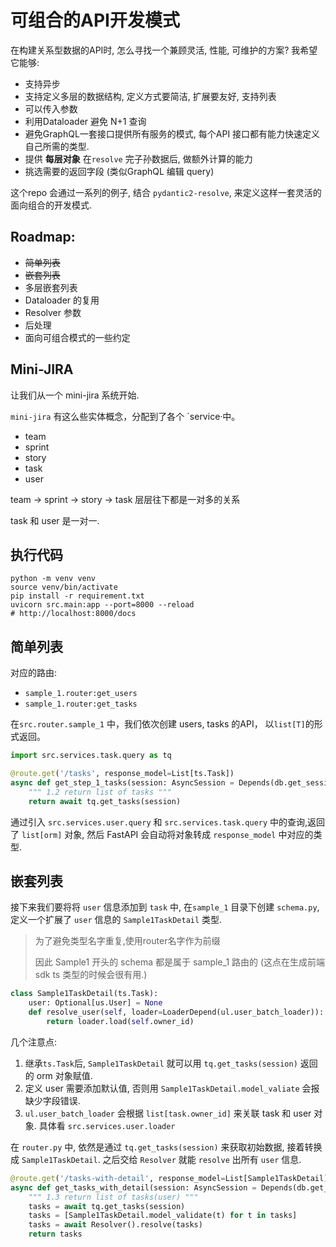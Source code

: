 # 可组合的API开发模式

在构建关系型数据的API时, 怎么寻找一个兼顾灵活, 性能, 可维护的方案?  我希望它能够:
- 支持异步
- 支持定义多层的数据结构, 定义方式要简洁, 扩展要友好, 支持列表
- 可以传入参数
- 利用Dataloader 避免 N+1 查询
- 避免GraphQL一套接口提供所有服务的模式, 每个API 接口都有能力快速定义自己所需的类型.
- 提供 **每层对象** 在`resolve` 完子孙数据后, 做额外计算的能力
- 挑选需要的返回字段 (类似GraphQL 编辑 query)

这个repo 会通过一系列的例子, 结合 `pydantic2-resolve`, 来定义这样一套灵活的面向组合的开发模式.

## Roadmap:
- ~~简单列表~~
- ~~嵌套列表~~
- 多层嵌套列表
- Dataloader 的复用
- Resolver 参数
- 后处理
- 面向可组合模式的一些约定

## Mini-JIRA
让我们从一个 mini-jira 系统开始.

`mini-jira` 有这么些实体概念，分配到了各个 `service·中。
- team
- sprint
- story
- task
- user

team -> sprint -> story -> task 层层往下都是一对多的关系

task 和 user 是一对一.

## 执行代码

```shell
python -m venv venv
source venv/bin/activate
pip install -r requirement.txt
uvicorn src.main:app --port=8000 --reload
# http://localhost:8000/docs
```

## 简单列表

对应的路由:

- `sample_1.router:get_users`
- `sample_1.router:get_tasks`

在`src.router.sample_1` 中，我们依次创建 users, tasks 的API， 以`list[T]`的形式返回。

```python
import src.services.task.query as tq

@route.get('/tasks', response_model=List[ts.Task])
async def get_step_1_tasks(session: AsyncSession = Depends(db.get_session)):
    """ 1.2 return list of tasks """
    return await tq.get_tasks(session)
```

通过引入 `src.services.user.query` 和 `src.services.task.query` 中的查询,返回了 `list[orm]` 对象, 然后 FastAPI 会自动将对象转成 `response_model` 中对应的类型.


## 嵌套列表

接下来我们要将将 `user` 信息添加到 `task` 中, 在`sample_1` 目录下创建 `schema.py`, 定义一个扩展了 `user` 信息的 `Sample1TaskDetail` 类型.

> 为了避免类型名字重复,使用router名字作为前缀
>
> 因此 Sample1 开头的 schema 都是属于 sample_1 路由的 (这点在生成前端sdk ts 类型的时候会很有用.)

```python
class Sample1TaskDetail(ts.Task):
    user: Optional[us.User] = None
    def resolve_user(self, loader=LoaderDepend(ul.user_batch_loader)):
        return loader.load(self.owner_id)
```

几个注意点:

1. 继承`ts.Task`后, `Sample1TaskDetail` 就可以用 `tq.get_tasks(session)` 返回的 orm 对象赋值.
2. 定义 user 需要添加默认值, 否则用 `Sample1TaskDetail.model_valiate` 会报缺少字段错误.
3. `ul.user_batch_loader` 会根据 `list[task.owner_id]` 来关联 task 和 user 对象. 具体看 `src.services.user.loader`


在 `router.py` 中, 依然是通过 `tq.get_tasks(session)` 来获取初始数据, 接着转换成 `Sample1TaskDetail`.  之后交给 `Resolver` 就能 `resolve` 出所有 `user` 信息.

```python
@route.get('/tasks-with-detail', response_model=List[Sample1TaskDetail])
async def get_tasks_with_detail(session: AsyncSession = Depends(db.get_session)):
    """ 1.3 return list of tasks(user) """
    tasks = await tq.get_tasks(session)
    tasks = [Sample1TaskDetail.model_validate(t) for t in tasks]
    tasks = await Resolver().resolve(tasks)
    return tasks
```






